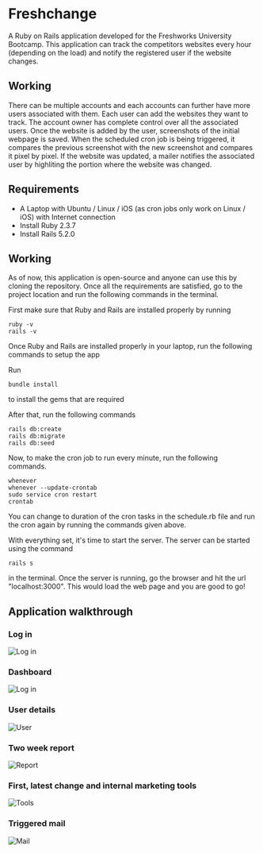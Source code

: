 # Freshchange

A Ruby on Rails application developed for the Freshworks University Bootcamp. This application can track the competitors websites every hour (depending on the load) and notify the registered user if the website changes.

## Working

There can be multiple accounts and each accounts can further have more users associated with them. Each user can add the websites they want to track. The account owner has complete control over all the associated users. Once the website is added by the user, screenshots of the initial webpage is saved. When the scheduled cron job is being triggered, it compares the previous screenshot with the new screenshot and compares it pixel by pixel. If the website was updated, a mailer notifies the associated user by highliting the portion where the website was changed.

## Requirements

* A Laptop with Ubuntu / Linux / iOS (as cron jobs only work on Linux / iOS) with Internet connection
* Install Ruby 2.3.7
* Install Rails 5.2.0

## Working


As of now, this application is open-source and anyone can use this by cloning the repository.
Once all the requirements are satisfied, go to the project location and run the following commands in the terminal.

First make sure that Ruby and Rails are installed properly by running

```
ruby -v
rails -v
```

Once Ruby and Rails are installed properly in your laptop, run the following commands to setup the app

Run
```
bundle install
```
to install the gems that are required

After that, run the following commands

```
rails db:create
rails db:migrate
rails db:seed
```

Now, to make the cron job to run every minute, run the following commands.

```
whenever
whenever --update-crontab
sudo service cron restart
crontab
```
You can change to duration of the cron tasks in the schedule.rb file and run the cron again by running the commands given above.

With everything set, it's time to start the server. The server can be started using the command

```
rails s
``` 

in the terminal. Once the server is running, go the browser and hit the url "localhost:3000". This would load the web page and you are good to go!


## Application walkthrough


### Log in
![Log in](https://github.com/raghav-chakravarthi/freshchange/blob/master/public/1.png "Log in")



### Dashboard
![Log in](https://github.com/raghav-chakravarthi/freshchange/blob/master/public/2.png "Dashboard")



### User details
![User](https://github.com/raghav-chakravarthi/freshchange/blob/master/public/3.png "User details")



### Two week report
![Report](https://github.com/raghav-chakravarthi/freshchange/blob/master/public/4.png "Two week report")



### First, latest change and internal marketing tools
![Tools](https://github.com/raghav-chakravarthi/freshchange/blob/master/public/5.png "Tools")



### Triggered mail
![Mail](https://github.com/raghav-chakravarthi/freshchange/blob/master/public/6.png "Mail")

